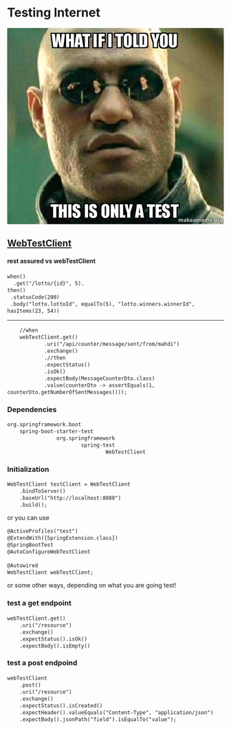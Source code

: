 # Testing Internet

![Test](test.jpeg)

## [WebTestClient](https://www.baeldung.com/spring-5-webclient)

#### rest assured vs webTestClient

    when()
      .get("/lotto/{id}", 5).
    then()
     .statusCode(200)
     .body("lotto.lottoId", equalTo(5), "lotto.winners.winnerId", hasItems(23, 54))

-------------------------

        //when
        webTestClient.get()
                .uri("/api/counter/message/sent/from/mahdi")
                .exchange()
                .//then
                .expectStatus()
                .isOk()
                .expectBody(MessageCounterDto.class)
                .value(counterDto -> assertEquals(1, counterDto.getNumberOfSentMessages()));

### Dependencies

    org.springframework.boot
        spring-boot-starter-test
                    org.springframework
                            spring-test
                                    WebTestClient

### Initialization

    WebTestClient testClient = WebTestClient
        .bindToServer()
        .baseUrl("http://localhost:8080")
        .build();

or you can use

    @ActiveProfiles("test")
    @ExtendWith({SpringExtension.class})
    @SpringBootTest
    @AutoConfigureWebTestClient

    @Autowired
    WebTestClient webTestClient;

or some other ways, depending on what you are going test!

### test a get endpoint

    webTestClient.get()
        .uri("/resource")
        .exchange()
        .expectStatus().isOk()
        .expectBody().isEmpty()  

### test a post endpoind

    webTestClient
        .post()
        .uri("/resource")
        .exchange()
        .expectStatus().isCreated()
        .expectHeader().valueEquals("Content-Type", "application/json")
        .expectBody().jsonPath("field").isEqualTo("value");

[//]: # (webflux)

[//]: # (hot publisher vs cold publisher https://projectreactor.io/docs/core/release/reference/#reactor.hotCold)

[//]: # (defer vs just)

[//]: # (pure functions and side effects)

